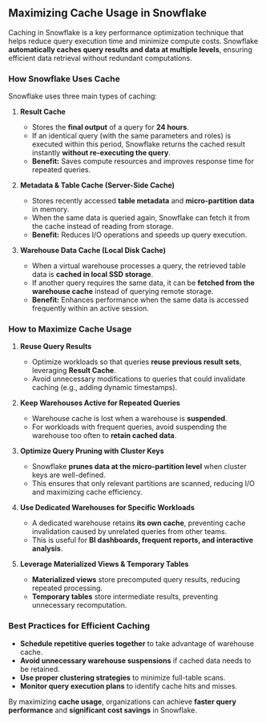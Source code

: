 ## Maximizing Cache Usage in Snowflake

Caching in Snowflake is a key performance optimization technique that helps reduce query execution time and minimize compute costs. Snowflake **automatically caches query results and data at multiple levels**, ensuring efficient data retrieval without redundant computations.

### **How Snowflake Uses Cache**
Snowflake uses three main types of caching:

1. **Result Cache**  
   - Stores the **final output** of a query for **24 hours**.  
   - If an identical query (with the same parameters and roles) is executed within this period, Snowflake returns the cached result instantly **without re-executing the query**.  
   - **Benefit:** Saves compute resources and improves response time for repeated queries.  

2. **Metadata & Table Cache (Server-Side Cache)**  
   - Stores recently accessed **table metadata** and **micro-partition data** in memory.  
   - When the same data is queried again, Snowflake can fetch it from the cache instead of reading from storage.  
   - **Benefit:** Reduces I/O operations and speeds up query execution.  

3. **Warehouse Data Cache (Local Disk Cache)**  
   - When a virtual warehouse processes a query, the retrieved table data is **cached in local SSD storage**.  
   - If another query requires the same data, it can be **fetched from the warehouse cache** instead of querying remote storage.  
   - **Benefit:** Enhances performance when the same data is accessed frequently within an active session.  

### **How to Maximize Cache Usage**
1. **Reuse Query Results**  
   - Optimize workloads so that queries **reuse previous result sets**, leveraging **Result Cache**.  
   - Avoid unnecessary modifications to queries that could invalidate caching (e.g., adding dynamic timestamps).  

2. **Keep Warehouses Active for Repeated Queries**  
   - Warehouse cache is lost when a warehouse is **suspended**.  
   - For workloads with frequent queries, avoid suspending the warehouse too often to **retain cached data**.  

3. **Optimize Query Pruning with Cluster Keys**  
   - Snowflake **prunes data at the micro-partition level** when cluster keys are well-defined.  
   - This ensures that only relevant partitions are scanned, reducing I/O and maximizing cache efficiency.  

4. **Use Dedicated Warehouses for Specific Workloads**  
   - A dedicated warehouse retains **its own cache**, preventing cache invalidation caused by unrelated queries from other teams.  
   - This is useful for **BI dashboards, frequent reports, and interactive analysis**.  

5. **Leverage Materialized Views & Temporary Tables**  
   - **Materialized views** store precomputed query results, reducing repeated processing.  
   - **Temporary tables** store intermediate results, preventing unnecessary recomputation.  

### **Best Practices for Efficient Caching**
- **Schedule repetitive queries together** to take advantage of warehouse cache.  
- **Avoid unnecessary warehouse suspensions** if cached data needs to be retained.  
- **Use proper clustering strategies** to minimize full-table scans.  
- **Monitor query execution plans** to identify cache hits and misses.  

By maximizing **cache usage**, organizations can achieve **faster query performance** and **significant cost savings** in Snowflake.
